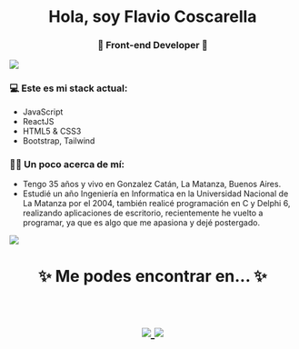 <h1 align="center"> Hola, soy Flavio Coscarella </h1>
<h3 align="center">🚀 Front-end Developer 🚀</h3>

<img src="https://yata-apix-a9caea66-ad78-425f-aa08-e292558ebb65.lss.locawebcorp.com.br/b7c7dbff38ae4f419c94ce8d2254b9d9.png"> 

### 💻 Este es mi stack actual:
- JavaScript
- ReactJS
- HTML5 & CSS3
- Bootstrap, Tailwind

### 👨‍🦱 Un poco acerca de mí:
- Tengo 35 años y vivo en Gonzalez Catán, La Matanza, Buenos Aires.
- Estudié un año Ingeniería en Informatica en la Universidad Nacional de La Matanza por el 2004,
también realicé programación en C y Delphi 6, realizando aplicaciones de escritorio, 
recientemente he vuelto a programar, ya que es algo que me apasiona y dejé postergado.

<img src="https://yata-apix-a9caea66-ad78-425f-aa08-e292558ebb65.lss.locawebcorp.com.br/b7c7dbff38ae4f419c94ce8d2254b9d9.png"> 

<h1 align="center">
✨ Me podes encontrar en... ✨
  <p align="center"><br/>
   <a href="https://www.linkedin.com/in/flavio-coscarella/">
        <img src="https://img.shields.io/static/v1?label=linkedin&message=flavio-coscarella&color=blue">
   </a>
   <a href="https://www.codewars.com/users/Flaviodc7">
        <img src="https://www.codewars.com/users/Flaviodc7/badges/small">
   </a>
  </p>
  </h1>
